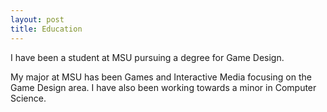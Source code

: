```yaml
---
layout: post
title: Education
---
```


I have been a student at MSU pursuing a degree for Game Design.

My major at MSU has been Games and Interactive Media focusing on the Game Design area. I have also been working towards a minor in Computer Science. 